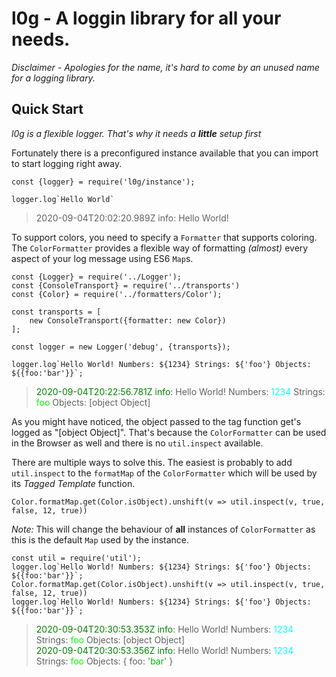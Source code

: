 # l0g - A loggin library for all your needs.

*Disclaimer - Apologies for the name, it's hard to come by an unused name for a logging library.*

## Quick Start

*l0g is a flexible logger. That's why it needs a **little** setup first*

Fortunately there is a preconfigured instance available that you can import to start logging right away.

```
const {logger} = require('l0g/instance');

logger.log`Hello World`
```

> 2020-09-04T20:02:20.989Z info: Hello World!


To support colors, you need to specify a `Formatter` that supports coloring. The `ColorFormatter` provides a flexible way of formatting *(almost)* every aspect of your log message using ES6 `Map`s.

```
const {Logger} = require('../Logger');
const {ConsoleTransport} = require('../transports')
const {Color} = require('../formatters/Color');

const transports = [
    new ConsoleTransport({formatter: new Color})
];

const logger = new Logger('debug', {transports});

logger.log`Hello World! Numbers: ${1234} Strings: ${'foo'} Objects: ${{foo:'bar'}}`;
```

><span style="color:rgb(0,128,0)">2020-09-04T20:22:56.781Z</span> <span style="color:rgb(0,128,0)">info</span>: Hello World! Numbers: <span style="color:rgb(0,255,255)">1234</span> Strings: <span style="color:rgb(0,255,0)">foo</span> Objects: [object Object]

As you might have noticed, the object passed to the tag function get's logged as "[object Object]". That's because the `ColorFormatter` can be used in the Browser as well and there is no `util.inspect` available.

There are multiple ways to solve this. The easiest is probably to add `util.inspect` to the `formatMap` of the `ColorFormatter` which will be used by its *Tagged Template* function.

```
Color.formatMap.get(Color.isObject).unshift(v => util.inspect(v, true, false, 12, true))
```
*Note:* This will change the behaviour of **all** instances of `ColorFormatter` as this is the default `Map` used by the instance.
```
const util = require('util');
logger.log`Hello World! Numbers: ${1234} Strings: ${'foo'} Objects: ${{foo:'bar'}}`;
Color.formatMap.get(Color.isObject).unshift(v => util.inspect(v, true, false, 12, true))
logger.log`Hello World! Numbers: ${1234} Strings: ${'foo'} Objects: ${{foo:'bar'}}`;
```
><span style="color:rgb(0,128,0)">2020-09-04T20:30:53.353Z</span> <span style="color:rgb(0,128,0)">info</span>: Hello World! Numbers: <span style="color:rgb(0,255,255)">1234</span> Strings: <span style="color:rgb(0,255,0)">foo</span> Objects: [object Object]  
><span style="color:rgb(0,128,0)">2020-09-04T20:30:53.356Z</span> <span style="color:rgb(0,128,0)">info</span>: Hello World! Numbers: <span style="color:rgb(0,255,255)">1234</span> Strings: <span style="color:rgb(0,255,0)">foo</span> Objects: { foo: <span style="color:rgb(0,187,0)">'bar'</span> }

